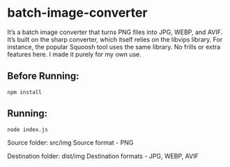 # batch-image-converter

It’s a batch image converter that turns PNG files into JPG, WEBP, and AVIF. It’s built on the sharp converter, which itself relies on the libvips library. For instance, the popular Squoosh tool uses the same library.
No frills or extra features here. I made it purely for my own use.

## Вefore Running:

```npm install```

## Running:

```node index.js```

Source folder: src/img
Source format - PNG

Destination folder: dist/img
Destination formats - JPG, WEBP, AVIF
